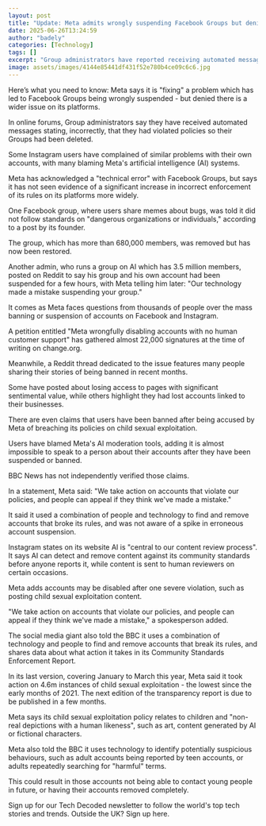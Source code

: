 ```yaml
---
layout: post
title: "Update: Meta admits wrongly suspending Facebook Groups but denies wider problem"
date: 2025-06-26T13:24:59
author: "badely"
categories: [Technology]
tags: []
excerpt: "Group administrators have reported receiving automated messages which incorrectly say they have violated the rules."
image: assets/images/4144e85441df431f52e780b4ce09c6c6.jpg
---
```


Here’s what you need to know: Meta says it is "fixing" a problem which has led to Facebook Groups being wrongly suspended - but denied there is a wider issue on its platforms.

In online forums, Group administrators say they have received automated messages stating, incorrectly, that they had violated policies so their Groups had been deleted.

Some Instagram users have complained of similar problems with their own accounts, with many blaming Meta's artificial intelligence (AI) systems.

Meta has acknowledged a "technical error" with Facebook Groups, but says it has not seen evidence of a significant increase in incorrect enforcement of its rules on its platforms more widely.

One Facebook group, where users share memes about bugs, was told it did not follow standards on "dangerous organizations or individuals," according to a post by its founder.

The group, which has more than 680,000 members, was removed but has now been restored.

Another admin, who runs a group on AI which has 3.5 million members, posted on Reddit to say his group and his own account had been suspended for a few hours, with Meta telling him later: "Our technology made a mistake suspending your group."

It comes as Meta faces questions from thousands of people over the mass banning or suspension of accounts on Facebook and Instagram.

A petition entitled "Meta wrongfully disabling accounts with no human customer support" has gathered almost 22,000 signatures at the time of writing on change.org.

Meanwhile, a Reddit thread dedicated to the issue features many people sharing their stories of being banned in recent months.

Some have posted about losing access to pages with significant sentimental value, while others highlight they had lost accounts linked to their businesses. 

There are even claims that users have been banned after being accused by Meta of breaching its policies on child sexual exploitation.

Users have blamed Meta's AI moderation tools, adding it is almost impossible to speak to a person about their accounts after they have been suspended or banned.

BBC News has not independently verified those claims.

In a statement, Meta said: "We take action on accounts that violate our policies, and people can appeal if they think we've made a mistake." 

It said it used a combination of people and technology to find and remove accounts that broke its rules, and was not aware of a spike in erroneous account suspension.

Instagram states on its website AI is "central to our content review process". It says AI can detect and remove content against its community standards before anyone reports it, while content is sent to human reviewers on certain occasions. 

Meta adds accounts may be disabled after one severe violation, such as posting child sexual exploitation content.

"We take action on accounts that violate our policies, and people can appeal if they think we've made a mistake," a spokesperson added.

The social media giant also told the BBC it uses a combination of technology and people to find and remove accounts that break its rules, and shares data about what action it takes in its Community Standards Enforcement Report.

In its last version, covering January to March this year, Meta said it took action on 4.6m instances of child sexual exploitation - the lowest since the early months of 2021. The next edition of the transparency report is due to be published in a few months.

Meta says its child sexual exploitation policy relates to children and "non-real depictions with a human likeness", such as art, content generated by AI or fictional characters.

Meta also told the BBC it uses technology to identify potentially suspicious behaviours, such as adult accounts being reported by teen accounts, or adults repeatedly searching for "harmful" terms.

This could result in those accounts not being able to contact young people in future, or having their accounts removed completely. 

Sign up for our Tech Decoded newsletter to follow the world's top tech stories and trends. Outside the UK? Sign up here.

